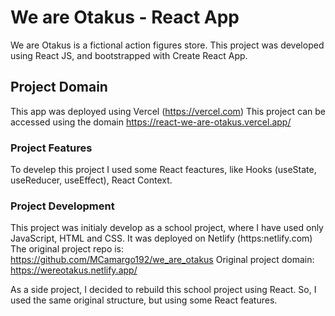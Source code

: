 # We are Otakus - React App

We are Otakus is a fictional action figures store. This project was developed using React JS, and bootstrapped with Create React App.

## Project Domain

This app was deployed using Vercel (https://vercel.com)
This project can be accessed using the domain https://react-we-are-otakus.vercel.app/

### Project Features

To develep this project I used some React feactures, like Hooks (useState, useReducer, useEffect), React Context.

### Project Development

This project was initialy develop as a school project, where I have used only JavaScript, HTML and CSS. It was deployed on Netlify (https:netlify.com)
The original project repo is: https://github.com/MCamargo192/we_are_otakus 
Original project domain: https://wereotakus.netlify.app/


As a side project, I decided to rebuild this school project using React. So, I used the same original structure, but using some React features.



